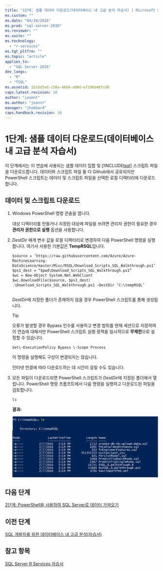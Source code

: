 ```yaml
---
title: "1단계: 샘플 데이터 다운로드(데이터베이스 내 고급 분석 자습서) | Microsoft Docs"
ms.custom: ""
ms.date: "04/19/2016"
ms.prod: "sql-server-2016"
ms.reviewer: ""
ms.suite: ""
ms.technology: 
  - "r-services"
ms.tgt_pltfrm: ""
ms.topic: "article"
applies_to: 
  - "SQL Server 2016"
dev_langs: 
  - "R"
  - "TSQL"
ms.assetid: 32a5d5ad-c58a-4669-a90d-ef296b48fcd8
caps.latest.revision: 10
author: "jeannt"
ms.author: "jeannt"
manager: "jhubbard"
caps.handback.revision: 10
---
```

# 1단계: 샘플 데이터 다운로드(데이터베이스 내 고급 분석 자습서)
이 단계에서는 이 연습에 사용되는 샘플 데이터 집합 및 [!INCLUDE[tsql](../../includes/tsql-md.md)] 스크립트 파일을 다운로드합니다. 데이터와 스크립트 파일 둘 다 Github에서 공유되지만 PowerShell 스크립트는 데이터 및 스크립트 파일을 선택한 로컬 디렉터리에 다운로드합니다.  
  
## 데이터 및 스크립트 다운로드  
  
1.  Windows PowerShell 명령 콘솔을 엽니다.  
  
    대상 디렉터리를 만들거나 지정된 대상에 파일을 쓰려면 관리자 권한이 필요한 경우 **관리자 권한으로 실행** 옵션을 사용합니다.  
  
2.  *DestDir* 매개 변수 값을 로컬 디렉터리로 변경하여 다음 PowerShell 명령을 실행합니다.  여기서 사용한 기본값은 **TempRSQL**입니다.  
  
    ```  
    $source = ‘https://raw.githubusercontent.com/Azure/Azure-MachineLearning-DataScience/master/Misc/RSQL/Download_Scripts_SQL_Walkthrough.ps1’  
    $ps1_dest = “$pwd\Download_Scripts_SQL_Walkthrough.ps1”  
    $wc = New-Object System.Net.WebClient  
    $wc.DownloadFile($source, $ps1_dest)  
    .\Download_Scripts_SQL_Walkthrough.ps1 –DestDir ‘C:\tempRSQL’  
  
    ```  
  
    *DestDir*에 지정한 폴더가 존재하지 않을 경우 PowerShell 스크립트를 통해 생성됩니다.  
  
    > [!TIP]  
    > 오류가 발생할 경우 Bypass 인수를 사용하고 변경 범위를 현재 세션으로 지정하여 이 연습에 대해서만 PowerShell 스크립트 실행 정책을 일시적으로 **무제한**으로 설정할 수 있습니다.  
    >   
    >````  
    > Set\-ExecutionPolicy Bypass \-Scope Process  
    >````   
    > 이 명령을 실행해도 구성이 변경되지는 않습니다.  
  
    인터넷 연결에 따라 다운로드하는 데 시간이 걸릴 수도 있습니다.  
  
3.  모든 파일이 다운로드되면 PowerShell 스크립트가 *DestDir*에 지정된 폴더에서 열립니다. PowerShell 명령 프롬프트에서 다음 명령을 실행하고 다운로드된 파일을 검토합니다.  
  
    ```  
    ls  
    ```  
  
    **결과:**  
  
    ![list of files downloaded by PowerShell script](../../advanced-analytics/r-services/media/rsql-devtut-filelist.PNG "list of files downloaded by PowerShell script")  
  
## 다음 단계  
[2단계: PowerShell을 사용하여 SQL Server로 데이터 가져오기](../../advanced-analytics/r-services/step-2-import-data-to-sql-server-using-powershell.md)  
  
## 이전 단계  
[SQL 개발자를 위한 데이터베이스 내 고급 분석&#40;자습서&#41;](../../advanced-analytics/r-services/in-database-advanced-analytics-for-sql-developers-tutorial.md)  
  
## 참고 항목  
[SQL Server R Services 자습서](../../advanced-analytics/r-services/sql-server-r-services-tutorials.md)  
  
  
  
